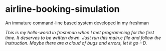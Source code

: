 # airline-booking-simulation
An immature command-line based system developed in my freshman

*This is my hello-world in freshman when I met programming for the first time. It deserves to be written down.*
*Just run this main.c file and follow the instruction.*
*Maybe there are a cloud of bugs and errors, let it go :-D.*
